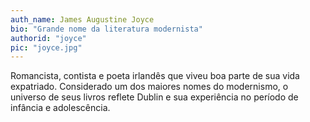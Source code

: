 ```yaml
---
auth_name: James Augustine Joyce
bio: "Grande nome da literatura modernista"
authorid: "joyce"
pic: "joyce.jpg"
---
```


Romancista, contista e poeta irlandês que viveu boa parte de sua vida expatriado. Considerado um dos maiores nomes do modernismo,
o universo de seus livros reflete Dublin e sua experiência no período de infância e adolescência.